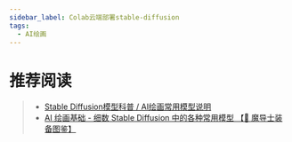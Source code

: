 ```yaml
---
sidebar_label: Colab云端部署stable-diffusion
tags:
  - AI绘画
---
```


# 推荐阅读

> - [Stable Diffusion模型科普 / AI绘画常用模型说明](https://cgexe.com/39751/)
> - [AI 绘画基础 - 细数 Stable Diffusion 中的各种常用模型 【🧙 魔导士装备图鉴】](https://blog.heyfe.org/blog/stable-diffusion-models.html)

